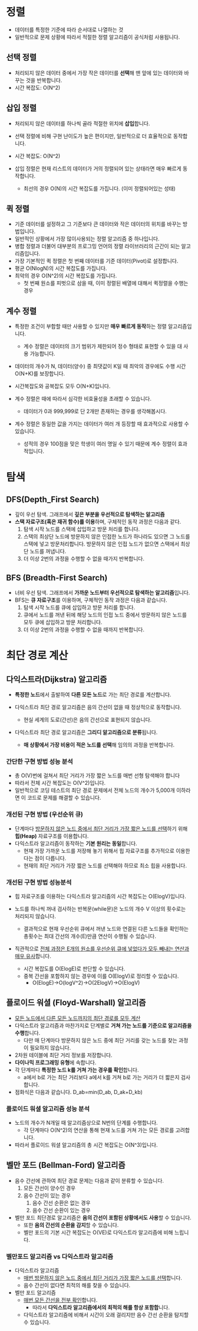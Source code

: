 # 정렬

- 데이터를 특정한 기준에 따라 순서대로 나열하는 것
- 일반적으로 문제 상황에 따라서 적절한 정렬 알고리즘이 공식처럼 사용됩니다.

## 선택 정렬

- 처리되지 않은 데이터 중에서 가장 작은 데이터를 **선택**해 맨 앞에 있는 데이터와 바꾸는 것을 반복합니다.
- 시간 복잡도: O(N^2)

## 삽입 정렬

- 처리되지 않은 데이터를 하나씩 골라 적절한 위치에 **삽입**합니다.

- 선택 정렬에 비해 구현 난이도가 높은 편이지만, 일반적으로 더 효율적으로 동작합니다.
- 시간 복잡도: O(N^2)
- 삽입 정렬은 현재 리스트의 데이터가 거의 정렬되어 있는 상태라면 매우 빠르게 동작합니다.
  - 최선의 경우 O(N)의 시간 복잡도를 가집니다. (이미 정렬되어있는 성태)

## 퀵 정렬

- 기준 데이터를 설정하고 그 기준보다 큰 데이터와 작은 데이터의 위치를 바꾸는 방법입니다.
- 일반적인 상황에서 가장 많이사용되는 정렬 알고리즘 중 하나입니다.
- 병합 정렬과 더불어 대부분의 프로그밍 언어의 정렬 라이브러리의 근간이 되는 알고리즘입니다.
- 가장 기본적인 퀵 정렬은 첫 번째 데이터를 기준 데이터(Pivot)로 설정합니다.
- 평균 O(NlogN)의 시간 복잡도를 가집니다.
- 최악의 경우 O(N^2)의 시간 복잡도를 가집니다.
  - 첫 번째 원소를 피벗으로 삼을 때, 이미 정렬된 배열에 대해서 퀵정렬을 수행는 경우

## 계수 정렬

- 특정한 조건이 부합할 때만 사용할 수 있지만 **매우 빠르게 동작**하는 정렬 알고리즘입니다.
  - 계수 정렬은 데이터의 크기 범위가 제한되어 정수 형태로 표현할 수 있을 대 사용 가능합니다.
- 데이터의 개수가 N, 데이터(양수) 중 최댓값이 K일 때 최악의 경우에도 수행 시간 O(N+K)를 보장합니다.

- 시간복잡도와 공복잡도 모두 O(N+K)입니다.
- 계수 정렬은 때에 따라서 심각한 비효율성을 초래할 수 있습니다.
  - 데이터가 0과 999,999로 단 2개만 존재하는 경우를 생각해봅시다.
- 계수 정렬은 동일한 값을 가지는 데이터가 여러 개 등장할 때 효과적으로 사용할 수 있습니다.
  - 성적의 경우 100점을 맞은 학생이 여러 명일 수 있기 때문에 계수 정렬이 효과적입니다.

# 탐색

## DFS(Depth_First Search)

- 깊이 우선 탐색. 그래프에서 **깊은 부분을 우선적으로 탐색하는 알고리즘**
- **스택 자료구조(혹은 재귀 함수)를 이용**하며, 구체적인 동작 과정은 다음과 같다.
  1. 탐색 시작 노드를 스택에 삽입하고 방문 처리를 합니다.
  2. 스택의 최상단 노드에 방문하지 않은 인접한 노드가 하나라도 있으면 그 노드를 스택에 넣고 방문처리합니다. 방문하지 않은 인접 노드가 없으면 스택에서 최상단 노드를 꺼냅니다.
  3. 더 이상 2번의 과정을 수행할 수 없을 때가지 반복합니다.

## BFS (Breadth-First Search)

- 너비 우선 탐색. 그래프에서 **가까운 노드부터 우선적으로 탐색하는 알고리즘**입니다.
- BFS는 **큐 자료구조**를 이용하며, 구체적인 동작 과정은 다음과 같습니다.
  1. 탐색 시작 노드를 큐에 삽입하고 방문 처리를 합니다.
  2. 큐에서 노드를 꺼낸 뒤에 해당 노드의 인접 노드 중에서 방문하지 않은 노드를 모두 큐에 삽입하고 방문 처리합니다.
  3. 더 이상 2번의 과정을 수행할 수 없을 때까지 반복합니다.



# 최단 경로 계산

## 다익스트라(Dijkstra) 알고리즘

- **특정한 노드**에서 출발하여 **다른 모든 노드**로 가는 최단 경로를 계산합니다.

- 다익스트라 최단 경로 알고리즘은 음의 간선이 없을 때 정상적으로 동작합니다.
  - 현실 세계의 도로(간선)은 음의 간선으로 표현되지 않습니다.
- 다익스트라 최단 경로 알고리즘은 **그리디 알고리즘으로 분류**됩니다.
  - **매 상황에서 가장 비용이 적은 노드를 선택**해 임의의 과정을 반복합니다.

### 간단한 구현 방법 성능 분석

- 총 O(V)번에 걸쳐서 최단 거리가 가장 짧은 노드를 매번 선형 탐색해야 합니다
- 따라서 전체 시간 복잡도는 O(V^2)입니다.
- 일반적으로 코딩 테스트의 최단 경로 문제에서 전체 노드의 개수가 5,000개 이하라면 이 코드로 문제를 해결할 수 있습니다.

### 개선된 구현 방법 (우선순위 큐)

- 단계마다 <u>방문하지 않은 노드 중에서 최단 거리가 가장 짧은 노드를 선택</u>하기 위해 **힙(Heap)** 자료구조를 이용합니다.
- 다익스트라 알고리즘이 동작하는 **기본 원리는 동일**합니다.
  - 현재 가장 가까운 노드를 저장해 놓기 위해서 힙 자료구조를 추가적으로 이용한다는 점이 다릅니다.
  - 현재의 최단 거리가 가장 짧은 노드를 선택해야 하므로 최소 힙을 사용합니다.

### 개선된 구현 방법 성능분석

- 힙 자료구조를 이용하는 다익스트라 알고리즘의 시간 복잡도는 O(ElogV)입니다.

- 노드를 하나씩 꺼내 검사하는 반복문(while문)은 노드의 개수 V 이상의 횟수로는 처리되지 않습니다.

  - 결과적으로 현재 우선순위 큐에서 꺼낸 노드와 연결된 다른 노드들을 확인하는 총횟수는 최대 간선의 개수(E)만큼 연산이 수행될 수 있습니다.

- 직관적으로 <u>전체 과정은 E개의 원소를 우선순위 큐에 넣었다가 모두 빼내는 연산과 매우 유사</u>합니다.

  - 시간 복잡도를 O(ElogE)로 판단할 수 있습니다.
  - 중복 간선을 포함하지 않는 경우에 이를 O(ElogV)로 정리할 수 있습니다.
    - O(ElogE)→O(logV^2)→O(2ElogV)→O(ElogV)

## 플로이드 워셜 (Floyd-Warshall) 알고리즘

- <u>모든 노드에서 다른 모든 노드까지의 최단 경로를 모두 계산</u>
- 다익스트라 알고리즘과 마찬가지로 단계별로 **거쳐 가는 노드를 기준으로 알고리즘을 수행**합니다.
  - 다만 매 단계마다 방문하지 않은 노드 중에 최단 거리를 갖는 노드를 찾는 과정이 필요하지 않습니다.
- 2차원 테이블에 최단 거리 정보를 저장합니다.
- **다이나믹 프로그래밍 유형**에 속합니다.
- 각 단계마다 **특정한 노드 k를 거쳐 가는 경우를 확인**합니다.
  - a에서 b로 가는 최단 거리보다 a에서 k를 거쳐 b로 가는 거리가 더 짧은지 검사합니다.
- 점화식은 다음과 같습니다. D_ab=min(D_ab, D_ak+D_kb)

### 플로이드 워셜 알고리즘 성능 분석

- 노드의 개수가 N개일 때 알고리즘상으로 N번의 단계를 수행합니다.
  - 각 단계마다 O(N^2)의 연산을 통해 현재 노드를 거쳐 가는 모든 경로를 고려합니다.
- 따라서 플로이드 워셜 알고리즘의 총 시간 복잡도는 O(N^3)입니다.

## 벨만 포드 (Bellman-Ford) 알고리즘

- 음수 간선에 관하여 최단 경로 문제는 다음과 같이 분류할 수 있습니다.
  1) 모든 간선이 양수인 경우
  2) 음수 간선이 있는 경우
     1) 음수 간선 순환은 없는 경우
     2) 음수 간선 순환이 있는 경우
- 벨만 포드 최단경로 알고리즘은 **음의 간선이 포함된 상황에서도 사용**할 수 있습니다.
  - 또한 **음의 간선의 순환을 감지**할 수 있습니다.
  - 벨만 포드의 기본 시간 복잡도는 O(VE)로 다익스트라 알고리즘에 비해 느립니다.

### 벨만포드 알고리즘 vs 다익스트라 알고리즘

- 다익스트라 알고리즘
  - <u>매번 방문하지 않은 노드 중에서 최단 거리가 가장 짧은 노드를 선택</u>합니다.
  - 음수 간선이 없다면 최적의 해를 찾을 수 있습니다.
- 벨만 포드 알고리즘
  - <u>매번 모든 간선을 전부 확인</u>합니다.
    - 따라서 **다익스트라 알고리즘에서의 최적의 해를 항상 포함합**니다.
  - 다익스트라 알고리즘에 비해서 시간이 오래 걸리지만 음수 간선 순환을 탐지할 수 있습니다.
